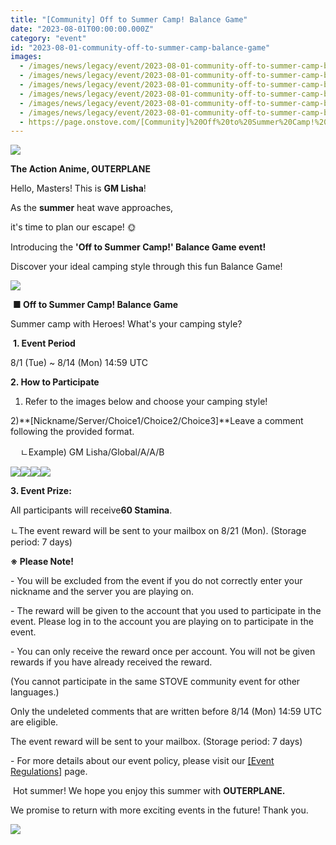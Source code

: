 ```yaml
---
title: "[Community] Off to Summer Camp! Balance Game"
date: "2023-08-01T00:00:00.000Z"
category: "event"
id: "2023-08-01-community-off-to-summer-camp-balance-game"
images:
  - /images/news/legacy/event/2023-08-01-community-off-to-summer-camp-balance-game/544f6f716b3b4f1cb6a62ae24a54cdf5_002.webp
  - /images/news/legacy/event/2023-08-01-community-off-to-summer-camp-balance-game/b298c83a93bb4358b309754aad27b8a0.webp
  - /images/news/legacy/event/2023-08-01-community-off-to-summer-camp-balance-game/8cc23f5d57d2403988ea0356fa5922b4.webp
  - /images/news/legacy/event/2023-08-01-community-off-to-summer-camp-balance-game/97082d651a8846bf93850e1ddded0734.webp
  - /images/news/legacy/event/2023-08-01-community-off-to-summer-camp-balance-game/aa6fae7931be44c180289f045f50725e.webp
  - /images/news/legacy/event/2023-08-01-community-off-to-summer-camp-balance-game/ec30acce46f243b2b5aa50f2869fad0e.webp
  - https://page.onstove.com/[Community]%20Off%20to%20Summer%20Camp!%20Balance%20Game_fichiers/09_%EA%B0%90%EC%82%AC.png
---
```


![](/images/news/legacy/event/2023-08-01-community-off-to-summer-camp-balance-game/544f6f716b3b4f1cb6a62ae24a54cdf5_002.webp)

**The Action Anime, OUTERPLANE**

Hello, Masters! This is **GM Lisha**!

As the **summer** heat wave approaches,  

it's time to plan our escape! 🌞

Introducing the **'Off to Summer Camp!' Balance Game event!**

Discover your ideal camping style through this fun Balance Game!

![](/images/news/legacy/event/2023-08-01-community-off-to-summer-camp-balance-game/b298c83a93bb4358b309754aad27b8a0.webp)

 **■ Off to Summer Camp! Balance Game**

Summer camp with Heroes! What's your camping style?

 **1. Event Period**

8/1 (Tue) ~ 8/14 (Mon) 14:59 UTC

**2\. How to Participate**

1) Refer to the images below and choose your camping style!

2)**\[Nickname/Server/Choice1/Choice2/Choice3\]**Leave a comment following the provided format.

    ㄴExample) GM Lisha/Global/A/A/B

![](/images/news/legacy/event/2023-08-01-community-off-to-summer-camp-balance-game/8cc23f5d57d2403988ea0356fa5922b4.webp)![](/images/news/legacy/event/2023-08-01-community-off-to-summer-camp-balance-game/97082d651a8846bf93850e1ddded0734.webp)![](/images/news/legacy/event/2023-08-01-community-off-to-summer-camp-balance-game/aa6fae7931be44c180289f045f50725e.webp)![](/images/news/legacy/event/2023-08-01-community-off-to-summer-camp-balance-game/ec30acce46f243b2b5aa50f2869fad0e.webp)

**3\. Event Prize:**

All participants will receive**60 Stamina**.

ㄴThe event reward will be sent to your mailbox on 8/21 (Mon). (Storage period: 7 days)

**※ Please Note!**

\- You will be excluded from the event if you do not correctly enter your nickname and the server you are playing on.

\- The reward will be given to the account that you used to participate in the event. Please log in to the account you are playing on to participate in the event.

\- You can only receive the reward once per account. You will not be given rewards if you have already received the reward.

(You cannot participate in the same STOVE community event for other languages.)

Only the undeleted comments that are written before 8/14 (Mon) 14:59 UTC are eligible.

The event reward will be sent to your mailbox. (Storage period: 7 days)

\- For more details about our event policy, please visit our [\[Event Regulations\]](https://www.smilegatemegaport.com/terms/index?gameType=MOBILE&termsType=8&langCode=en) page.

 Hot summer! We hope you enjoy this summer with **OUTERPLANE.**

We promise to return with more exciting events in the future! Thank you.

![](https://page.onstove.com/[Community]%20Off%20to%20Summer%20Camp!%20Balance%20Game_fichiers/09_%EA%B0%90%EC%82%AC.png)
